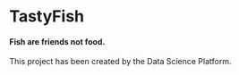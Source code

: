 # TastyFish
#### Fish are friends not food.

This project has been created by the Data Science Platform.
